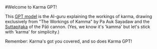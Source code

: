 #Welcome to Karma GPT!

This [GPT model](https://chatgpt.com/g/g-OVHGBfj0E-karma-gpt) is the AI-guru explaining the workings of karma, drawing exclusively from "The Workings of Kamma" by Pa Auk Sayadaw and the [Suttapiṭaka](https://suttacentral.net/pitaka/sutta) of the Pāḷi cannon. (Yes, we know it's 'kamma' but let's stick with 'karma' for simplicity.)

Remember: Karma's got you covered, and so does Karma GPT!